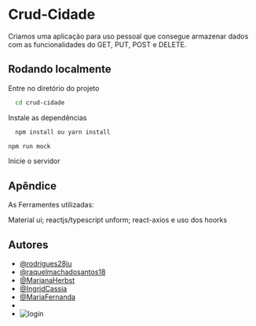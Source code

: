 # Crud-Cidade

Criamos uma aplicação para uso pessoal que consegue armazenar dados com as funcionalidades do GET, PUT, POST e DELETE.



## Rodando localmente

Entre no diretório do projeto

```bash
  cd crud-cidade
```

Instale as dependências

```bash front-end
  npm install ou yarn install
```
```bash back-end
npm run mock
```
Inicie o servidor




## Apêndice

As Ferramentes utilizadas:

Material ui; reactjs/typescript unform; react-axios e uso dos hoorks


## Autores

- [@rodrigues28ju](https://github.com/rodrigues28ju)
- [@raquelmachadosantos18](https://github.com/raquelmachadosantos18)
- [@MarianaHerbst](https://github.com/MarianaHERBST)
- [@IngridCassia](https://github.com/IngridCassia)
- [@MariaFernanda](https://github.com/)
- 
- ![login](https://user-images.githubusercontent.com/114073410/211818812-2e2ebbd7-3dde-44d8-8898-b14c81963482.jpeg)
